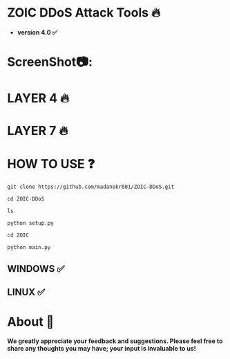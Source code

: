 # ZOIC DDoS Attack Tools 🔥


- **version 4.0 ✅**

# ScreenShot📷:

# LAYER 4 🔥




# LAYER 7 🔥




# HOW TO USE ❓
```
git clone https://github.com/madanokr001/ZOIC-DDoS.git
```
```
cd ZOIC-DDoS
```
```
ls
```
```
python setup.py
```
```
cd ZOIC
```
```
python main.py
```

## WINDOWS ✅
## LINUX ✅ 

# About 🤑
**We greatly appreciate your feedback and suggestions. Please feel free to share any thoughts you may have; your input is invaluable to us!**







